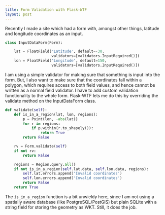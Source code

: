 ```yaml
---
title: Form Validation with Flask-WTF
layout: post
---
```


Recently I made a site which had a form with, amongst other things, latitude
and longitude coordinates as an input.

```python
class InputDataForm(Form):

    lat = FloatField('Latitude', default=-30, 
                     validators=[validators.InputRequired()]) 
    lon = FloatField('Longitude', default=150, 
                     validators=[validators.InputRequired()])
```

I am using a simple validator for making sure that something is input into the
form. But, I also want to make sure that the coordinates fall within a polygon,
which requires access to both field values, and hence cannot be written as a
normal field validator. I have to add custom validation functionality to the
whole form. Flask-WTF lets me do this by overriding the validate method on the
InputDataForm class.

```python
def validate(self):
    def is_in_a_region(lat, lon, regions):
        p = Point(lon, -abs(lat))
        for r in regions:
            if p.within(r.to_shapely()):
                return True
        return False

    rv = Form.validate(self)
    if not rv:
        return False

    regions = Region.query.all()
    if not is_in_a_region(self.lat.data, self.lon.data, regions):
        self.lat.errors.append('Invalid coordinates')
        self.lon.errors.append('Invalid coordinates')
        return False
    return True
```

The `is_in_a_region` function is a bit unwieldy here, since I am not using a
spatially aware database (like PostgreSQL/PostGIS) but plain SQLite with a
string field for storing the geometry as WKT. Still, it does the job.
